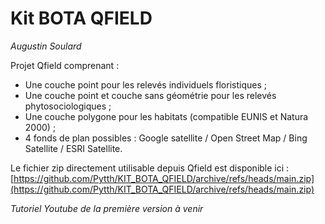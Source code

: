 # Kit BOTA QFIELD
*Augustin Soulard*

Projet Qfield comprenant :
- Une couche point pour les relevés individuels floristiques ;
- Une couche point et couche sans géométrie pour les relevés phytosociologiques ;
- Une couche polygone pour les habitats (compatible EUNIS et Natura 2000) ;
- 4 fonds de plan possibles : Google satellite / Open Street Map / Bing Satellite / ESRI Satellite.

Le fichier zip directement utilisable depuis Qfield est disponible ici : [https://github.com/Pytth/KIT_BOTA_QFIELD/archive/refs/heads/main.zip](https://github.com/Pytth/KIT_BOTA_QFIELD/archive/refs/heads/main.zip)

*Tutoriel Youtube de la première version à venir*
